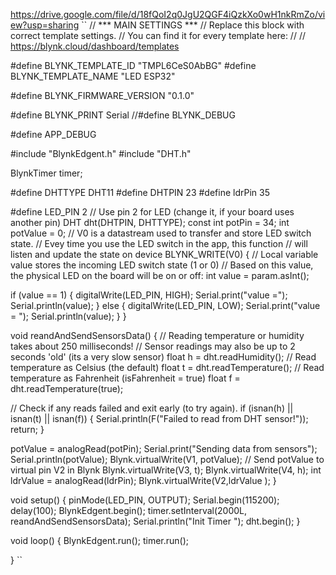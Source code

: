 https://drive.google.com/file/d/18fQoI2q0JgU2QGF4iQzkXo0wH1nkRmZo/view?usp=sharing
``
// *** MAIN SETTINGS ***
// Replace this block with correct template settings.
// You can find it for every template here:
//
//   https://blynk.cloud/dashboard/templates

#define BLYNK_TEMPLATE_ID "TMPL6CeS0AbBG"
#define BLYNK_TEMPLATE_NAME "LED ESP32"

#define BLYNK_FIRMWARE_VERSION        "0.1.0"

#define BLYNK_PRINT Serial
//#define BLYNK_DEBUG

#define APP_DEBUG

#include "BlynkEdgent.h"
#include "DHT.h"

BlynkTimer timer; 

#define DHTTYPE DHT11 
#define DHTPIN 23
#define ldrPin 35

#define LED_PIN 2  // Use pin 2 for LED (change it, if your board uses another pin)
DHT dht(DHTPIN, DHTTYPE);
const int potPin = 34;
int potValue = 0;
// V0 is a datastream used to transfer and store LED switch state.
// Evey time you use the LED switch in the app, this function
// will listen and update the state on device
BLYNK_WRITE(V0)
{
  // Local variable value stores the incoming LED switch state (1 or 0)
  // Based on this value, the physical LED on the board will be on or off:
  int value = param.asInt();

  if (value == 1) {
    digitalWrite(LED_PIN, HIGH);
    Serial.print("value =");
    Serial.println(value);
  } else {
    digitalWrite(LED_PIN, LOW);
    Serial.print("value = ");
    Serial.println(value);
  }
}

void reandAndSendSensorsData() 
{
// Reading temperature or humidity takes about 250 milliseconds!
  // Sensor readings may also be up to 2 seconds 'old' (its a very slow sensor)
  float h = dht.readHumidity();
  // Read temperature as Celsius (the default)
  float t = dht.readTemperature();
  // Read temperature as Fahrenheit (isFahrenheit = true)
  float f = dht.readTemperature(true);

  // Check if any reads failed and exit early (to try again).
  if (isnan(h) || isnan(t) || isnan(f)) {
    Serial.println(F("Failed to read from DHT sensor!"));
    return;
  }

  potValue = analogRead(potPin);
  Serial.print("Sending data from sensors"); 
  Serial.println(potValue);
  Blynk.virtualWrite(V1, potValue); // Send potValue to virtual pin V2 in Blynk
    Blynk.virtualWrite(V3, t); 
    Blynk.virtualWrite(V4, h); 
      int ldrValue = analogRead(ldrPin);
Blynk.virtualWrite(V2,ldrValue ); 
}


void setup()
{
  pinMode(LED_PIN, OUTPUT);
  Serial.begin(115200);
  delay(100);
  BlynkEdgent.begin();
  timer.setInterval(2000L, reandAndSendSensorsData);
  Serial.println("Init Timer ");
   dht.begin();
}

void loop() {
  BlynkEdgent.run();
  timer.run();
  
}
``
